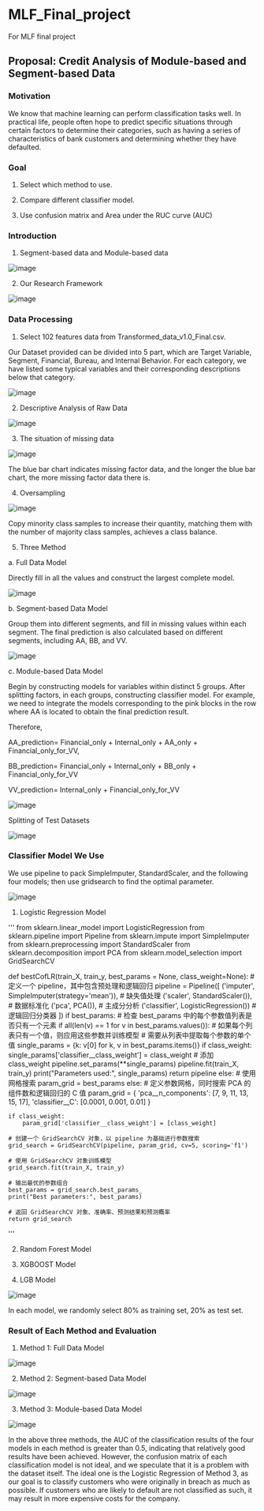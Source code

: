 # MLF_Final_project
For MLF final project
## Proposal: Credit Analysis of Module-based and Segment-based Data 
### Motivation
We know that machine learning can perform classification tasks well. In practical life, people often hope to predict specific situations through certain factors to determine their categories, such as having a series of characteristics of bank customers and determining whether they have defaulted.
### Goal  
1. Select which method to use.   

2. Compare different classifier model.

3. Use confusion matrix and Area under the RUC curve (AUC)

### Introduction
1. Segment-based data and Module-based data

![image](figure/Segment-based_data_and_Module-based_data.png)

2. Our Research Framework

![image](figure/Our_research_framework.png)

### Data Processing
1. Select 102 features data from Transformed_data_v1.0_Final.csv. 

Our Dataset provided can be divided into 5 part, which are Target Variable, Segment, Financial, Bureau, and Internal Behavior. For each category, we have listed some typical variables and their corresponding descriptions below that category.

![image](figure/Dataset_Provided.png)

2. Descriptive Analysis of Raw Data

![image](figure/Descriptive_Analysis_of_Raw_Data.png)

3. The situation of missing data

![image](figure/The_situation_of_missing_data.png)

The blue bar chart indicates missing factor data, and the longer the blue bar chart, the more missing factor data there is.

4. Oversampling

![image](figure/Oversampling.png)

Copy minority class samples to increase their quantity, matching them with the number of majority class samples, achieves a class balance.

5. Three Method

a. Full Data Model

Directly fill in all the values and construct the largest complete model.

![image](figure/Full_Data_Model.png)

b. Segment-based Data Model

Group them into different segments, and fill in missing values within each segment. The final prediction is also calculated based on different segments, including AA, BB, and VV.

![image](figure/Segment-based_Data_Model.png)

c. Module-based Data Model

Begin by constructing models for variables within distinct 5 groups. After splitting factors, in each groups, constructing classifier model. For example, we need to integrate the models corresponding to the pink blocks in the row where AA is located to obtain the final prediction result. 

Therefore, 

AA_prediction= Financial_only + Internal_only + AA_only + Financial_only_for_VV,

BB_prediction= Financial_only + Internal_only + BB_only + Financial_only_for_VV

VV_prediction= Internal_only + Financial_only_for_VV

![image](figure/Module-based_Data_Model.png)

Splitting of Test Datasets

![image](figure/Splitting_of_Test_Datasets.png)

### Classifier Model We Use

We use pipeline to pack SimpleImputer, StandardScaler, and the following four models; then use gridsearch to find the optimal parameter. 

![image](figure/Pipeline.png)

1. Logistic Regression Model

'''
from sklearn.linear_model import LogisticRegression
from sklearn.pipeline import Pipeline
from sklearn.impute import SimpleImputer
from sklearn.preprocessing import StandardScaler
from sklearn.decomposition import PCA
from sklearn.model_selection import GridSearchCV

def bestCofLR(train_X, train_y, best_params = None, class_weight=None):
    # 定义一个 pipeline，其中包含预处理和逻辑回归
    pipeline = Pipeline([
        ('imputer', SimpleImputer(strategy='mean')),  # 缺失值处理
        ('scaler', StandardScaler()),  # 数据标准化
        ('pca', PCA()),  # 主成分分析
        ('classifier', LogisticRegression())  # 逻辑回归分类器
    ])
    if best_params:
        # 检查 best_params 中的每个参数值列表是否只有一个元素
        if all(len(v) == 1 for v in best_params.values()):
            # 如果每个列表只有一个值，则应用这些参数并训练模型
            # 需要从列表中提取每个参数的单个值
            single_params = {k: v[0] for k, v in best_params.items()}
            if class_weight:
                single_params['classifier__class_weight'] = class_weight  # 添加 class_weight
            pipeline.set_params(**single_params)
            pipeline.fit(train_X, train_y)
            print("Parameters used:", single_params)
            return pipeline
        else:
            # 使用网格搜索
            param_grid = best_params
    else:
        # 定义参数网格，同时搜索 PCA 的组件数和逻辑回归的 C 值
        param_grid = {
            'pca__n_components': [7, 9, 11, 13, 15, 17],
            'classifier__C': [0.0001, 0.001, 0.01]
        }

    if class_weight:
        param_grid['classifier__class_weight'] = [class_weight]
        
    # 创建一个 GridSearchCV 对象，以 pipeline 为基础进行参数搜索
    grid_search = GridSearchCV(pipeline, param_grid, cv=5, scoring='f1')

    # 使用 GridSearchCV 对象训练模型
    grid_search.fit(train_X, train_y)

    # 输出最优的参数组合
    best_params = grid_search.best_params_
    print("Best parameters:", best_params)

    # 返回 GridSearchCV 对象、准确率、预测结果和预测概率
    return grid_search


'''

2. Random Forest Model

3. XGBOOST Model

4. LGB Model

![image](figure/Classifier_Model_We_Use.png)

In each model, we randomly select 80% as training set, 20% as test set.

### Result of Each Method and Evaluation 

1. Method 1: Full Data Model

![image](figure/Method_1_Full_Data_Model.png)

2. Method 2: Segment-based Data Model

![image](figure/Method_2_Segment-based_Data_Model.png)

3. Method 3: Module-based Data Model

![image](figure/Method_3_Module-based_Data_Model.png)

In the above three methods, the AUC of the classification results of the four models in each method is greater than 0.5, indicating that relatively good results have been achieved. However, the confusion matrix of each classification model is not ideal, and we speculate that it is a problem with the dataset itself. The ideal one is the Logistic Regression of Method 3, as our goal is to classify customers who were originally in breach as much as possible. If customers who are likely to default are not classified as such, it may result in more expensive costs for the company.
